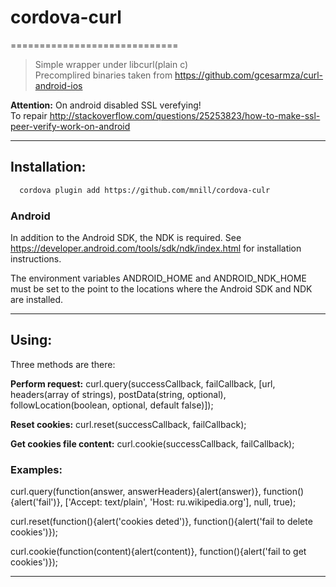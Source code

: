 # cordova-curl
=============================
> Simple wrapper under libcurl(plain c)  
> Precomplired binaries taken from https://github.com/gcesarmza/curl-android-ios

**Attention:**
On android disabled SSL verefying!   
To repair http://stackoverflow.com/questions/25253823/how-to-make-ssl-peer-verify-work-on-android

 --------------------------------------------------------------------------------  
## Installation:
```bash
  cordova plugin add https://github.com/mnill/cordova-culr
```

### Android
In addition to the Android SDK, the NDK is required. See https://developer.android.com/tools/sdk/ndk/index.html for installation instructions.

The environment variables ANDROID_HOME and ANDROID_NDK_HOME must be set to the point to the locations where the Android SDK and NDK are installed.

 --------------------------------------------------------------------------------  

## Using:

Three methods are there:


**Perform request:** curl.query(successCallback, failCallback, [url, headers(array of strings), postData(string, optional), followLocation(boolean, optional, default false)]);

**Reset cookies:** curl.reset(successCallback, failCallback);  

**Get cookies file content:** curl.cookie(successCallback, failCallback);

 
### Examples:
curl.query(function(answer, answerHeaders){alert(answer)}, function(){alert('fail')}, ['Accept: text/plain', 'Host: ru.wikipedia.org'], null, true);

curl.reset(function(){alert('cookies deted')}, function(){alert('fail to delete cookies')});

curl.cookie(function(content){alert(content)}, function(){alert('fail to get cookies')});

 --------------------------------------------------------------------------------  